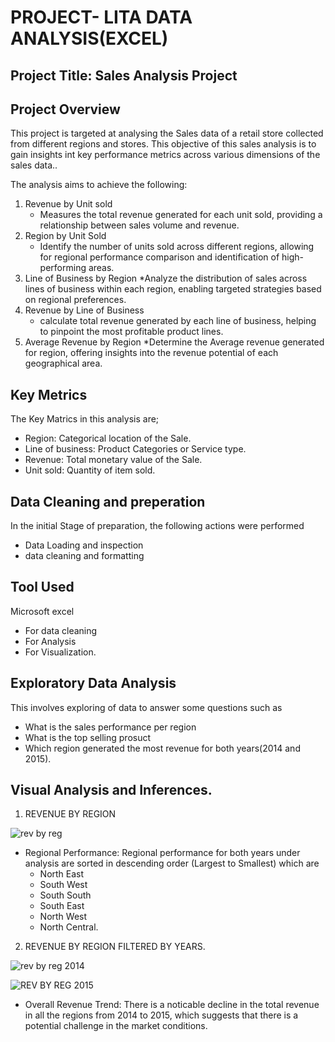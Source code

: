 # PROJECT- LITA DATA ANALYSIS(EXCEL)

## Project Title: Sales Analysis Project


## Project Overview
This project is targeted at analysing the Sales data of a retail store collected from different regions and stores. This objective of this sales analysis is to gain insights int key performance metrics across various dimensions of the sales data..

The analysis aims to achieve the following:
1. Revenue by Unit sold
   * Measures the total revenue generated for each unit sold, providing a relationship between sales volume and revenue.
2. Region by Unit Sold
   * Identify the number of units sold across different regions, allowing for regional performance comparison and identification of high-performing areas.
3. Line of Business by Region
   *Analyze the distribution of sales across lines of business within each region, enabling targeted strategies based on regional preferences.     
4. Revenue by Line of Business
   * calculate total revenue generated by each line of business, helping to pinpoint the most profitable product lines.
5. Average Revenue by Region
   *Determine the Average revenue generated for region, offering insights into the revenue potential of each geographical area.
   

## Key Metrics

The Key Matrics in this analysis are;
* Region: Categorical location of the Sale.
* Line of business: Product Categories or Service type.
* Revenue: Total monetary value of the Sale.
* Unit sold: Quantity of item sold.

## Data Cleaning and preperation
In the initial Stage of preparation, the following actions were performed
* Data Loading and inspection
* data cleaning and formatting

## Tool Used
Microsoft excel
 * For data cleaning
 * For Analysis
 * For Visualization.
 

## Exploratory Data Analysis
This involves exploring of data to answer some questions such as
* What is the sales performance per region
* What is the top selling prosuct
* Which region generated the most revenue for both years(2014 and 2015).


## Visual Analysis and Inferences.
1. REVENUE BY REGION

![rev by reg ](https://github.com/user-attachments/assets/5c4a12b9-4a20-4cb7-9f92-ce7d436643cd)

* Regional Performance: Regional performance for both years under analysis are sorted in descending order (Largest to Smallest) which are
  * North East
  * South West
  * South South
  * South East
  * North West
  * North Central.

2. REVENUE BY REGION FILTERED BY YEARS.

![rev by reg 2014](https://github.com/user-attachments/assets/2739b267-767e-4683-bdec-2b0263d98f62)

![REV BY REG 2015](https://github.com/user-attachments/assets/d88121ab-fd55-4849-afbd-6066841d2c21)

* Overall Revenue Trend: There is a noticable decline in the total revenue in all the regions from 2014 to 2015, which suggests that there is a potential challenge in the market conditions.







  
